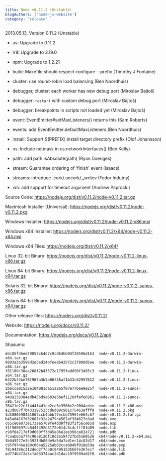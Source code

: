 ```yaml
---
title: Node v0.11.2 (Unstable)
blogAuthors: ['node-js-website']
category: 'release'
---
```


2013.05.13, Version 0.11.2 (Unstable)

* uv: Upgrade to 0.11.2

* V8: Upgrade to 3.19.0

* npm: Upgrade to 1.2.21

* build: Makefile should respect configure --prefix (Timothy J Fontaine)

* cluster: use round-robin load balancing (Ben Noordhuis)

* debugger, cluster: each worker has new debug port (Miroslav Bajtoš)

* debugger: `restart` with custom debug port (Miroslav Bajtoš)

* debugger: breakpoints in scripts not loaded yet (Miroslav Bajtoš)

* event: EventEmitter#setMaxListeners() returns this (Sam Roberts)

* events: add EventEmitter.defaultMaxListeners (Ben Noordhuis)

* install: Support $(PREFIX) install target directory prefix (Olof Johansson)

* os: Include netmask in os.networkInterfaces() (Ben Kelly)

* path: add path.isAbsolute(path) (Ryan Doenges)

* stream: Guarantee ordering of 'finish' event (isaacs)

* streams: introduce .cork/.uncork/._writev (Fedor Indutny)

* vm: add support for timeout argument (Andrew Paprocki)

Source Code: https://nodejs.org/dist/v0.11.2/node-v0.11.2.tar.gz

Macintosh Installer (Universal): https://nodejs.org/dist/v0.11.2/node-v0.11.2.pkg

Windows Installer: https://nodejs.org/dist/v0.11.2/node-v0.11.2-x86.msi

Windows x64 Installer: https://nodejs.org/dist/v0.11.2/x64/node-v0.11.2-x64.msi

Windows x64 Files: https://nodejs.org/dist/v0.11.2/x64/

Linux 32-bit Binary: https://nodejs.org/dist/v0.11.2/node-v0.11.2-linux-x86.tar.gz

Linux 64-bit Binary: https://nodejs.org/dist/v0.11.2/node-v0.11.2-linux-x64.tar.gz

Solaris 32-bit Binary: https://nodejs.org/dist/v0.11.2/node-v0.11.2-sunos-x86.tar.gz

Solaris 64-bit Binary: https://nodejs.org/dist/v0.11.2/node-v0.11.2-sunos-x64.tar.gz

Other release files: https://nodejs.org/dist/v0.11.2/

Website: https://nodejs.org/docs/v0.11.2/

Documentation: https://nodejs.org/docs/v0.11.2/api/

Shasums:

```
ddc85fd6ed70057c64d7c9cd64bb94f28596d163  node-v0.11.2-darwin-x64.tar.gz
9893a3a3598d2e5ed24bfee8642b72c37808dbae  node-v0.11.2-darwin-x86.tar.gz
f81189c30aa268f2b43572e1795fedd50f3495c3  node-v0.11.2-linux-x64.tar.gz
6322bf3be78f907a3b5e06f38af1b33c52957612  node-v0.11.2-linux-x86.tar.gz
3becca01532e104081ca51a265f07e77b6e9e25f  node-v0.11.2-sunos-x64.tar.gz
9489238384edb456d9a603e5bef1128dfafe69b1  node-v0.11.2-sunos-x86.tar.gz
76421e22cff4d4f4d1cb2ce3e3566e2c9004cdee  node-v0.11.2-x86.msi
a23d607f7b433197533cd6d88c981c75463efff8  node-v0.11.2.pkg
1d1080598431062ccb4bbbf7ecbb7596fe664c67  node-v0.11.2.tar.gz
b45a04167d32887c32a2479c4567af394627c8ad  node.exe
c65ce6e073e173ae5769fe4dd9ff83f2f56ce05d  node.exp
31f569697cb8447492e3172e614c3c4cfff81d09  node.lib
c98f8a717ef9d660ff3d45e86e2ee396ca02e721  node.pdb
7caabd3a774c96a8126f10d2e184727bd5160526  x64/node-v0.11.2-x64.msi
3b049227e3c392fdb88de9a5da7ad1ec14c82d17  x64/node.exe
c95f9746e180c064a5225ab83cca604bf918e59a  x64/node.exp
78c94386c312ded2f7cb0c84951535b67e36fecf  x64/node.lib
ad774b472a3cfa03374aac2d1dac19f9599ad2f8  x64/node.pdb
```

